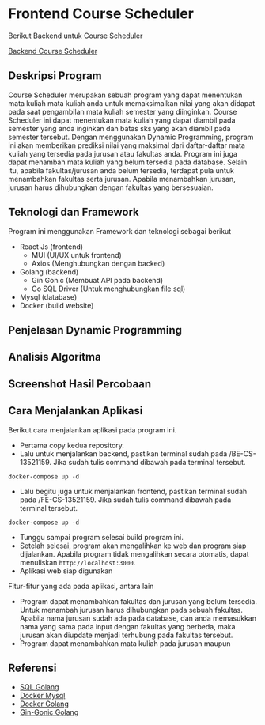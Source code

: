 # Frontend Course Scheduler
 Berikut Backend untuk Course Scheduler
 
 [Backend Course Scheduler](https://github.com/SulthanDA28/BE-CS-13521159.git)

## Deskripsi Program

Course Scheduler merupakan sebuah program yang dapat menentukan mata kuliah mata kuliah anda untuk memaksimalkan nilai yang akan didapat pada saat pengambilan mata kuliah semester yang diinginkan. Course Scheduler ini dapat menentukan mata kuliah yang dapat diambil pada semester yang anda inginkan dan batas sks yang akan diambil pada semester tersebut. Dengan menggunakan Dynamic Programming, program ini akan memberikan prediksi nilai yang maksimal dari daftar-daftar mata kuliah yang tersedia pada jurusan atau fakultas anda. Program ini juga dapat menambah mata kuliah yang belum tersedia pada database. Selain itu, apabila fakultas/jurusan anda belum tersedia, terdapat pula untuk menambahkan fakultas serta jurusan. Apabila menambahkan jurusan, jurusan harus dihubungkan dengan fakultas yang bersesuaian.

## Teknologi dan Framework

Program ini menggunakan Framework dan teknologi sebagai berikut

 - React Js (frontend)
    - MUI (UI/UX untuk frontend)
    - Axios (Menghubungkan dengan backed)
 - Golang (backend)
    - Gin Gonic (Membuat API pada backend)
    - Go SQL Driver (Untuk menghubungkan file sql)
 - Mysql (database)
 - Docker (build website)

## Penjelasan Dynamic Programming

## Analisis Algoritma

## Screenshot Hasil Percobaan

## Cara Menjalankan Aplikasi 

Berikut cara menjalankan aplikasi pada program ini.

 - Pertama copy kedua repository.
 - Lalu untuk menjalankan backend, pastikan terminal sudah pada /BE-CS-13521159. Jika sudah tulis command dibawah pada terminal tersebut.

 ```
 docker-compose up -d
 ```
 - Lalu begitu juga untuk menjalankan frontend, pastikan terminal sudah pada /FE-CS-13521159. Jika sudah tulis command dibawah pada terminal tersebut.

 ```
 docker-compose up -d
 ```
 - Tunggu sampai program selesai build program ini.
 - Setelah selesai, program akan mengalihkan ke web dan program siap dijalankan. Apabila program tidak mengalihkan secara otomatis, dapat menuliskan ```http://localhost:3000```.
 - Aplikasi web siap digunakan

Fitur-fitur yang ada pada aplikasi, antara lain

 - Program dapat menambahkan fakultas dan jurusan yang belum tersedia. Untuk menambah jurusan harus dihubungkan pada sebuah fakultas. Apabila nama jurusan sudah ada pada database, dan anda memasukkan nama yang sama pada input dengan fakultas yang berbeda, maka jurusan akan diupdate menjadi terhubung pada fakultas tersebut.
 - Program dapat menambahkan mata kuliah pada jurusan maupun 

## Referensi

 - [SQL Golang](https://youtu.be/RM8mP6Tzolg)
 - [Docker Mysql](https://arramsyah.medium.com/koneksi-docker-dengan-database-mysql-pada-aplikasi-golang-menggunakan-docker-compose-belajar-eab605e7d5ca)
 - [Docker Golang](https://levelup.gitconnected.com/dockerized-crud-restful-api-with-go-gorm-jwt-postgresql-mysql-and-testing-61d731430bd8)
 - [Gin-Gonic Golang](https://youtu.be/s05AuPgZ7r0)
 

